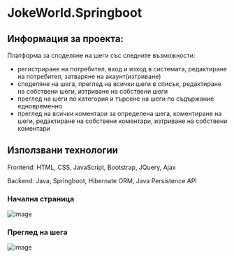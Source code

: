 # JokeWorld.Springboot
## Информация за проекта:
Платформа за споделяне на шеги със следните възможности:
- регистриране на потребител, вход и изход в системата, редактиране на потребител, затваряне на акаунт(изтриване)
- споделяне на шега, преглед на всички шеги в списък, редактиране на собствени шеги, изтриване на собствени шеги
- преглед на шеги по категория и търсене на шеги по съдържание едновременно
- преглед на всички коментари за определена шега, коментиране на шеги, редактиране на собствени коментари, изтриване на собствени коментари

## Използвани технологии
Frontend: HTML, CSS, JavaScript, Bootstrap, JQuery, Ajax

Backend: Java, Springboot, Hibernate ORM, Java Persistence API

### Начална страница
![image](https://user-images.githubusercontent.com/33227454/144745385-ec76b276-a972-45e7-8882-6a7deaae0377.png)
### Преглед на шега
![image](https://user-images.githubusercontent.com/33227454/144745631-d5ecf717-9024-4dad-a2f1-fe0089506255.png)
